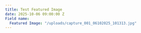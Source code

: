 ```yaml
---
title: Test Featured Image
date: 2025-10-06 09:00:00 Z
Field name:
  Featured Image: "/uploads/capture_001_06102025_101313.jpg"
---
```


